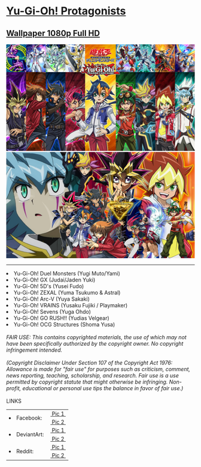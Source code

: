 <h1>
    <a href="https://lancenacabuan.tumblr.com/post/709575256436817920/yu-gi-oh-protagonists-wallpaper-1080p-full-hd">
        Yu-Gi-Oh! Protagonists
    </a>
</h1>
<h2>
    <a href="https://lancenacabuan.tumblr.com/post/709575256436817920/yu-gi-oh-protagonists-wallpaper-1080p-full-hd">
        Wallpaper 1080p Full HD
    </a>
</h2>
<a href="https://raw.githubusercontent.com/lancenacabuan/ygo-protags/main/ygo-protags.jpg">
    <img src="https://raw.githubusercontent.com/lancenacabuan/ygo-protags/main/ygo-protags.jpg">
</a>
<br>
<a href="https://raw.githubusercontent.com/lancenacabuan/ygo-protags/main/ygo-protags-vector.jpg">
    <img src="https://raw.githubusercontent.com/lancenacabuan/ygo-protags/main/ygo-protags-vector.jpg">
</a>
<hr>
<li>Yu-Gi-Oh! Duel Monsters (Yugi Muto/Yami)</li>
<li>Yu-Gi-Oh! GX (Judai/Jaden Yuki)</li>
<li>Yu-Gi-Oh! 5D's (Yusei Fudo)</li>
<li>Yu-Gi-Oh! ZEXAL (Yuma Tsukumo & Astral)</li>
<li>Yu-Gi-Oh! Arc-V (Yuya Sakaki)</li>
<li>Yu-Gi-Oh! VRAINS (Yusaku Fujiki / Playmaker)</li>
<li>Yu-Gi-Oh! Sevens (Yuga Ohdo)</li>
<li>Yu-Gi-Oh! GO RUSH!! (Yudias Velgear)</li>
<li>Yu-Gi-Oh! OCG Structures (Shoma Yusa)</li>
<br>
<i>
FAIR USE: This contains copyrighted materials, the use of which may not have been specifically authorized by the copyright owner. No copyright infringement intended.
<br>
<br>
(Copyright Disclaimer Under Section 107 of the Copyright Act 1976: Allowance is made for "fair use" for purposes such as criticism, comment, news reporting, teaching, scholarship, and research. Fair use is a use permitted by copyright statute that might otherwise be infringing. Non-profit, educational or personal use tips the balance in favor of fair use.)
</i>
<br>
<br>
LINKS
<table>
    <tbody>
        <tr>
            <td rowspan="2"><li>Facebook:&nbsp;</li></td>
            <td>
                <a href="https://www.facebook.com/lancenacabuan/posts/pfbid02rPga39h7NDrWTCjFe46ackmKvGruTZWxk3jTeDLGy9z8HzxbPHkA77qhRSKC7r6Jl">
                    &nbsp;Pic 1&nbsp;
                </a>
            </td>
        </tr>
        <tr>
            <td>
                <a href="https://www.facebook.com/lancenacabuan/posts/pfbid0KSGkovb1SPcDTB3rBf1UzVxFAEt2XWr1SbfD6sH3vKp3o3JDe5Vpw1Ed5vLmrpUZl">
                    &nbsp;Pic 2&nbsp;
                </a>
            </td>
        </tr>
        <tr>
            <td rowspan="2"><li>DeviantArt:&nbsp;</li></td>
            <td>
                <a href="https://www.deviantart.com/c4lance/art/Yu-Gi-Oh-Protagonists-Wallpaper-948790915">
                    &nbsp;Pic 1&nbsp;
                </a>
            </td>
        </tr>
        <tr>
            <td>
                <a href="https://www.deviantart.com/c4lance/art/Yu-Gi-Oh-Protagonists-Collection-950324939">
                    &nbsp;Pic 2&nbsp;
                </a>
            </td>
        </tr>
        <tr>
            <td rowspan="2"><li>Reddit:&nbsp;</li></td>
            <td>
                <a href="https://www.reddit.com/r/yugioh/comments/10xtz0g/yugioh_protagonists_wallpaper_hd/">
                    &nbsp;Pic 1&nbsp;
                </a>
            </td>
        </tr>
        <tr>
            <td>
                <a href="https://www.reddit.com/r/yugioh/comments/117q0v3/yugioh_protagonists_wallpaper_1080p_full_hd/">
                    &nbsp;Pic 2&nbsp;
                </a>
            </td>
        </tr>
    </tbody>
</table>